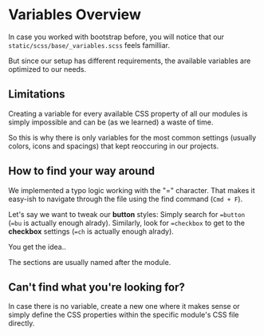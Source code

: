 # Variables Overview

In case you worked with bootstrap before, you will notice that our `static/scss/base/_variables.scss` feels familliar.

But since our setup has different requirements, the available variables are optimized to our needs.

## Limitations

Creating a variable for every available CSS property of all our modules is simply impossible and can be (as we learned) a waste of time.

So this is why there is only variables for the most common settings (usually colors, icons and spacings) that kept reoccuring in our projects.

## How to find your way around

We implemented a typo logic working with the "=" character. That makes it easy-ish to navigate through the file using the find command (`Cmd + F`).

Let's say we want to tweak our <strong>button</strong> styles: Simply search for `=button` (`=bu` is actually enough alrady).
Similarly, look for `=checkbox` to get to the <strong>checkbox</strong> settings (`=ch` is actually enough alrady).

You get the idea..

The sections are usually named after the module.

## Can't find what you're looking for?

In case there is no variable, create a new one where it makes sense or simply define the CSS properties within the specific module's CSS file directly.
